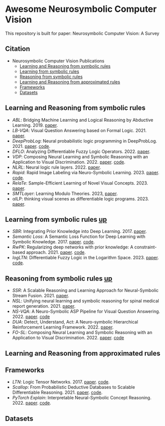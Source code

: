 # Awesome Neurosymbolic Computer Vision
This repository is built for paper: Neurosymbolic Computer Vision: A Survey

## Citation


- Neurosymbolic Computer Vision Publications
  -  [Learning and Reasoning from symbolic rules](#learning-and-reasoning-from-symbolic-rules)
  -  [Learning from symbolic rules](#learning-from-symbolic-rules)
  -  [Reasoning from symbolic rules](#reasoning-from-symbolic-rules)
  -  [Learning and Reasoning from approximated rules](#learning-and-reasoning-from-approximated-rules)
  -  [Frameworks](#frameworks)
  -  [Datasets](#datasets)


## Learning and Reasoning from symbolic rules

- *ABL*: Bridging Machine Learning and Logical Reasoning by Abductive Learning. 2019. [paper](https://proceedings.neurips.cc/paper_files/paper/2019/file/9c19a2aa1d84e04b0bd4bc888792bd1e-Paper.pdf).
- *LB-VQA*: Visual Question Answering based on Formal Logic. 2021. [paper](https://doi.org/10.1109/icmla52953.2021.00157).
- *DeepProbLog*: Neural probabilistic logic programming in DeepProbLog. 2021. [paper](https://doi.org/10.1016/j.artint.2021.103504). [code](https://github.com/ML-KULeuven/deepproblog).
- *DFLO*: Analyzing Differentiable Fuzzy Logic Operators. 2022. [paper](https://doi.org/10.1016/j.artint.2021.103602).
- *VDP*: Composing Neural Learning and Symbolic Reasoning with an Application to Visual Discrimination. 2022. [paper](https://doi.org/10.24963/ijcai.2022/466). [code](https://github.com/muraliadithya/vdp).
- *NLRL*: Neural logic rule layers. 2022. [paper](https://doi.org/10.1016/j.ins.2022.03.021).
- *Rapid*: Rapid Image Labeling via Neuro-Symbolic Learning. 2023. [paper](https://doi.org/10.1145/3580305.3599485). [code](https://github.com/Neural-Symbolic-Image-Labeling/Rapid/).
- *RelaTe*: Sample-Efficient Learning of Novel Visual Concepts. 2023. [paper](https://doi.org/10.48550/arxiv.2306.09482).
- *SMTLayer*: Learning Modulo Theories. 2023, [paper](https://doi.org/10.48550/arxiv.2301.11435).
- αILP: thinking visual scenes as differentiable logic programs. 2023. [paper](https://doi.org/10.1007/s10994-023-06320-1).
  
## Learning from symbolic rules [up](#citation)

- *SBR*: Integrating Prior Knowledge into Deep Learning. 2017. [paper](https://doi.org/10.1109/icmla.2017.00-37).
- *Semantic Loss*: A Semantic Loss Function for Deep Learning with Symbolic Knowledge. 2017. [paper](https://proceedings.mlr.press/v80/xu18h.html). [code](https://github.com/UCLA-StarAI/Semantic-Loss).
- *RwPK*: Regularizing deep networks with prior knowledge: A constraint-based approach. 2021. [paper](https://doi.org/10.1016/j.knosys.2021.106989). [code](https://sites.google.com/view/regularizingdeepnetworks/home).
- *logLTN*: Differentiable Fuzzy Logic in the Logarithm Space. 2023. [paper](https://doi.org/10.48550/arxiv.2306.14546). [code](https://github.com/sbadredd/logltn-experiments).

## Reasoning from symbolic rules [up](#citation)

- *SSR*: A Scalable Reasoning and Learning Approach for Neural-Symbolic Stream Fusion. 2021. [paper](https://doi.org/10.1609/aaai.v35i6.16633).
- *NSL*: Unifying neural learning and symbolic reasoning for spinal medical report generation. 2021. [paper](https://doi.org/10.1016/j.media.2020.101872).
- *NS-VQA*:  A Neuro-Symbolic ASP Pipeline for Visual Question Answering. 2022. [paper](https://doi.org/10.1017/s1471068422000229). [code](https://github.com/macehil/nesy-asp-vqa-pipeline)
- *DUA*: Detect, Understand, Act: A Neuro-symbolic Hierarchical Reinforcement Learning Framework. 2022. [paper](https://doi.org/10.1007/s10994-022-06142-7).
- *FO-SL*: Composing Neural Learning and Symbolic Reasoning with an Application to Visual Discrimination. 2022. [paper](https://doi.org/10.24963/ijcai.2022/466). [code](https://github.com/muraliadithya/vdp)

## Learning and Reasoning from approximated rules

## Frameworks

- *LTN*: Logic Tensor Networks. 2017. [paper](https://doi.org/10.1016/j.artint.2021.103649). [code](https://github.com/logictensornetworks/logictensornetworks).
- *Scallop*: From Probabilistic Deductive Databases to Scalable Differentiable Reasoning. 2021. [paper](https://openreview.net/forum?id=ngdcA1tlDvj). [code](https://www.scallop-lang.org/).
- *PyTorch Explain*: Interpretable Neural-Symbolic Concept Reasoning. 2022. [paper](https://proceedings.mlr.press/v202/barbiero23a.html). [code](https://pypi.org/project/torch-explain/).
  
## Datasets
